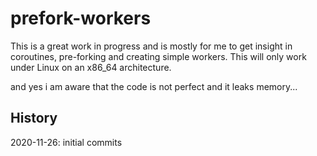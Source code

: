 # prefork-workers

This is a great work in progress and is mostly for me to get insight in coroutines, pre-forking and creating simple workers. This will only work under Linux on an x86_64 architecture.

and yes i am aware that the code is not perfect and it leaks memory...

## History

2020-11-26: initial commits